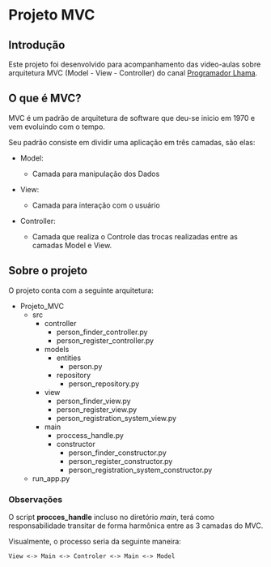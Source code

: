 # Projeto MVC

## Introdução

Este projeto foi desenvolvido para acompanhamento das video-aulas sobre arquitetura MVC (Model - View - Controller) do canal [Programador Lhama](https://www.youtube.com/watch?v=abqeIMr1hsg&list=PLAgbpJQADBGKvsjOu4gHU5E9WUQs8XRgS).



## O que é MVC?
MVC é um padrão de arquitetura de software que deu-se inicio em 1970 e vem evoluindo com o tempo.

Seu padrão consiste em dividir uma aplicação em três camadas, são elas:

* Model: 
  * Camada para manipulação dos Dados

* View:
  * Camada para interação com o usuário

* Controller:
  * Camada que realiza o Controle das trocas realizadas entre as camadas Model e View.

## Sobre o projeto
O projeto conta com a seguinte arquitetura:

- Projeto_MVC
  - src
    - controller
      - person_finder_controller.py
      - person_register_controller.py
    - models
      - entities
        - person.py
      - repository
        - person_repository.py
    - view
      - person_finder_view.py
      - person_register_view.py
      - person_registration_system_view.py
    - main
      - proccess_handle.py
      - constructor
        - person_finder_constructor.py
        - person_register_constructor.py
        - person_registration_system_constructor.py
  - run_app.py

### Observações

O script **procces_handle** incluso no diretório _main_, terá como responsabilidade transitar de forma harmônica entre as 3 camadas do MVC. 

Visualmente, o processo seria da seguinte maneira:

    View <-> Main <-> Controler <-> Main <-> Model